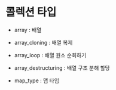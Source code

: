 # 콜렉션 타입

* array : 배열
* array_cloning : 배열 복제
* array_loop : 배열 원소 순회하기
* array_destructuring : 배열 구조 분해 할당

* map_type : 맵 타입